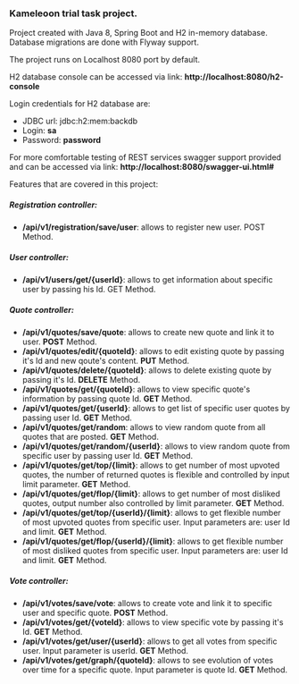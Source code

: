 ### **Kameleoon trial task project.**

Project created with Java 8, Spring Boot and H2 in-memory database. Database migrations are done with Flyway support.

The project runs on Localhost 8080 port by default.

H2 database console can be accessed via link: **http://localhost:8080/h2-console**

Login credentials for H2 database are:
 - JDBC url: jdbc:h2:mem:backdb
 - Login: **sa**
 - Password: **password**
 
For more comfortable testing of REST services swagger support provided and can be accessed via link: **http://localhost:8080/swagger-ui.html#**
 
Features that are covered in this project:

##### **Registration controller:**
  - **/api/v1/registration/save/user**: allows to register new user. POST Method.
  
##### **User controller:** 
  - **/api/v1/users/get/{userId}**: allows to get information about specific user by passing his Id. GET Method.
  
##### **Quote controller:**
  - **/api/v1/quotes/save/quote**: allows to create new quote and link it to user. **POST** Method.
  - **/api/v1/quotes/edit/{quoteId}**: allows to edit existing quote by passing it's Id and new qoute's content. **PUT** Method.
  - **/api/v1/quotes/delete/{quoteId}**: allows to delete existing quote by passing it's Id. **DELETE** Method.
  - **/api/v1/quotes/get/{quoteId}**: allows to view specific quote's information by passing quote Id. **GET** Method.
  - **/api/v1/quotes/get/{userId}**: allows to get list of specific user quotes by passing user Id. **GET** Method.
  - **/api/v1/quotes/get/random**: allows to view random quote from all quotes that are posted. **GET** Method.
  - **/api/v1/quotes/get/random/{userId}**: allows to view random quote from specific user by passing user Id. **GET** Method.
  - **/api/v1/quotes/get/top/{limit}**: allows to get number of most upvoted quotes, the number of returned quotes is flexible and controlled by input limit parameter. **GET** Method.
  - **/api/v1/quotes/get/flop/{limit}**: allows to get number of most disliked quotes, output number also controlled by limit parameter. **GET** Method.
  - **/api/v1/quotes/get/top/{userId}/{limit}**: allows to get flexible number of most upvoted quotes from specific user. Input parameters are: user Id and limit. **GET** Method.
  - **/api/v1/quotes/get/flop/{userId}/{limit}**: allows to get flexible number of most disliked quotes from specific user. Input parameters are: user Id and limit. **GET** Method.
  
##### **Vote controller:**
  - **/api/v1/votes/save/vote**: allows to create vote and link it to specific user and specific quote. **POST** Method.
  - **/api/v1/votes/get/{voteId}**: allows to view specific vote by passing it's Id. **GET** Method.
  - **/api/v1/votes/get/user/{userId}**: allows to get all votes from specific user. Input parameter is userId. **GET** Method.
  - **/api/v1/votes/get/graph/{quoteId}**: allows to see evolution of votes over time for a specific quote. Input parameter is quote Id. **GET** Method.    